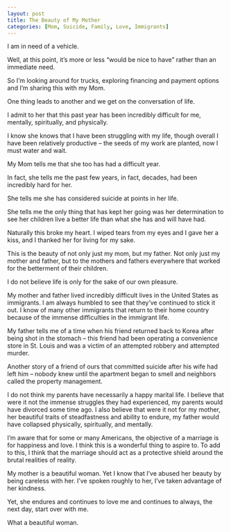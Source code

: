 ```yaml
---
layout: post
title: The Beauty of My Mother
categories: [Mom, Suicide, Family, Love, Immigrants]
---
```

I am in need of a vehicle. 

Well, at this point, it&#8217;s more or less &#8220;would be nice to have&#8221; rather than an immediate need.

So I&#8217;m looking around for trucks, exploring financing and payment options and I&#8217;m sharing this with my Mom. 

One thing leads to another and we get on the conversation of life. 

I admit to her that this past year has been incredibly difficult for me, mentally, spiritually, and physically. 

I know she knows that I have been struggling with my life, though overall I have been relatively productive &#8211; the seeds of my work are planted, now I must water and wait.

My Mom tells me that she too has had a difficult year. 

In fact, she tells me the past few years, in fact, decades, had been incredibly hard for her.

She tells me she has considered suicide at points in her life. 

She tells me the only thing that has kept her going was her determination to see her children live a better life than what she has and will have had.

Naturally this broke my heart. I wiped tears from my eyes and I gave her a kiss, and I thanked her for living for my sake.

This is the beauty of not only just my mom, but my father. Not only just my mother and father, but to the mothers and fathers everywhere that worked for the betterment of their children.

I do not believe life is only for the sake of our own pleasure. 

My mother and father lived incredibly difficult lives in the United States as immigrants. I am always humbled to see that they&#8217;ve continued to stick it out. I know of many other immigrants that return to their home country because of the immense difficulties in the immigrant life.

My father tells me of a time when his friend returned back to Korea after being shot in the stomach &#8211; this friend had been operating a convenience store in St. Louis and was a victim of an attempted robbery and attempted murder.

Another story of a friend of ours that committed suicide after his wife had left him &#8211; nobody knew until the apartment began to smell and neighbors called the property management.

I do not think my parents have necessarily a happy marital life. I believe that were it not the immense struggles they had experienced, my parents would have divorced some time ago. I also believe that were it not for my mother, her beautiful traits of steadfastness and ability to endure, my father would have collapsed physically, spiritually, and mentally. 

I&#8217;m aware that for some or many Americans, the objective of a marriage is for happiness and love. I think this is a wonderful thing to aspire to. To add to this, I think that the marriage should act as a protective shield around the brutal realities of reality. 

My mother is a beautiful woman. Yet I know that I&#8217;ve abused her beauty by being careless with her. I&#8217;ve spoken roughly to her, I&#8217;ve taken advantage of her kindness.

Yet, she endures and continues to love me and continues to always, the next day, start over with me. 

What a beautiful woman.
